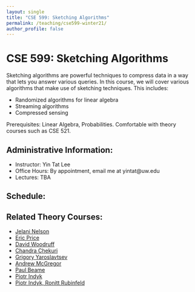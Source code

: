 ```yaml
---
layout: single
title: "CSE 599: Sketching Algorithms"
permalink: /teaching/cse599-winter21/
author_profile: false
---
```


# CSE 599: Sketching Algorithms

Sketching algorithms are powerful techniques to compress data in a way that lets you answer various queries. In this course, we will cover various algorithms that make use of sketching techniques. This includes:
+ Randomized algorithms for linear algebra
+ Streaming algorithms
+ Compressed sensing

Prerequisites: Linear Algebra, Probabilities. Comfortable with theory courses such as CSE 521.

## Administrative Information:
+ Instructor: Yin Tat Lee
+ Office Hours: By appointment, email me at yintat@<span style="display: none;">ignoreme-</span>uw.edu
+ Lectures: TBA

## Schedule:


## Related Theory Courses:
+ [Jelani Nelson](https://www.sketchingbigdata.org/fall20/)
+ [Eric Price](https://www.cs.utexas.edu/~ecprice/courses/sublinear/)
+ [David Woodruff](http://www.cs.cmu.edu/~dwoodruf/teaching/15859-fall20/index.html)
+ [Chandra Chekuri](https://courses.engr.illinois.edu/cs498abd/sp2019/)
+ [Grigory Yaroslavtsev](http://grigory.us/big-data-class.html)
+ [Andrew McGregor](https://people.cs.umass.edu/~mcgregor/CS711S18/index.html)
+ [Paul Beame](https://courses.cs.washington.edu/courses/cse522/14sp/)
+ [Piotr Indyk](https://stellar.mit.edu/S/course/6/fa14/6.893/materials.html)
+ [Piotr Indyk, Ronitt Rubinfeld](http://stellar.mit.edu/S/course/6/sp13/6.893/materials.html)

